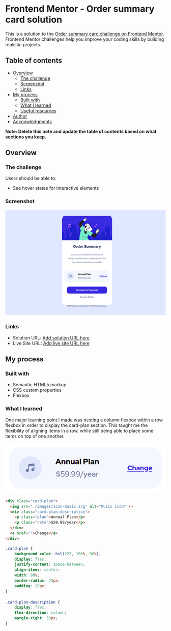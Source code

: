 # Frontend Mentor - Order summary card solution

This is a solution to the [Order summary card challenge on Frontend Mentor](https://www.frontendmentor.io/challenges/order-summary-component-QlPmajDUj). Frontend Mentor challenges help you improve your coding skills by building realistic projects. 

## Table of contents

- [Overview](#overview)
  - [The challenge](#the-challenge)
  - [Screenshot](#screenshot)
  - [Links](#links)
- [My process](#my-process)
  - [Built with](#built-with)
  - [What I learned](#what-i-learned)
  - [Useful resources](#useful-resources)
- [Author](#author)
- [Acknowledgments](#acknowledgments)

**Note: Delete this note and update the table of contents based on what sections you keep.**

## Overview

### The challenge

Users should be able to:

- See hover states for interactive elements

### Screenshot

![](./images/order-summary-component-screenshot.png)

### Links

- Solution URL: [Add solution URL here](https://github.com/ucolinmee/frontendmentor-orderSummaryComponent)
- Live Site URL: [Add live site URL here](https://ucolinmee.github.io/frontendmentor-orderSummaryComponent/)

## My process

### Built with

- Semantic HTML5 markup
- CSS custom properties
- Flexbox

### What I learned

One major learning point I made was nesting a column flexbox within a row flexbox in order to display the card-plan section. This taught me the flexibility of aligning items in a row, while still being able to place some items on top of one another. 

![](./images/card-plan-screenshot.png)

```html
<div class="card-plan">
  <img src="./images/icon-music.svg" alt="Music icon" />
  <div class="card-plan-description">
    <p class="plan">Annual Plan</p>
    <p class="rate">$59.99/year</p>
  </div>
  <a href="">Change</a>
</div>
```
```css
.card-plan {
    background-color: hsl(225, 100%, 98%);
    display: flex;
    justify-content: space-between;
    align-items: center;
    width: 80%;
    border-radius: 25px;
    padding: 20px;
}

.card-plan-description {
    display: flex;
    flex-direction: column;
    margin-right: 30px;
}
```